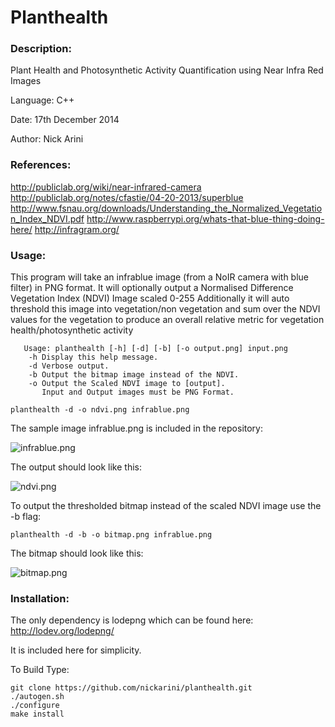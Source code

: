 Planthealth
============

### Description: 

Plant Health and Photosynthetic Activity Quantification using Near Infra Red Images

Language:    C++

Date:        17th December 2014

Author:      Nick Arini

### References:  

http://publiclab.org/wiki/near-infrared-camera
http://publiclab.org/notes/cfastie/04-20-2013/superblue
http://www.fsnau.org/downloads/Understanding_the_Normalized_Vegetation_Index_NDVI.pdf
http://www.raspberrypi.org/whats-that-blue-thing-doing-here/
http://infragram.org/

### Usage: 

This program will take an infrablue image (from a NoIR camera with blue filter) in PNG format.
It will optionally output a Normalised Difference Vegetation Index (NDVI) Image scaled 0-255
Additionally it will auto threshold this image into vegetation/non vegetation and sum over the NDVI 
values for the vegetation to produce an overall relative metric for vegetation health/photosynthetic 
activity

```
   Usage: planthealth [-h] [-d] [-b] [-o output.png] input.png
	-h Display this help message.
	-d Verbose output.
	-b Output the bitmap image instead of the NDVI.
	-o Output the Scaled NDVI image to [output].
	   Input and Output images must be PNG Format.
```

```planthealth -d -o ndvi.png infrablue.png```

The sample image infrablue.png is included in the repository:

![infrablue.png](https://github.com/nickarini/planthealth/raw/master/resources/infrablue.png)


The output should look like this:

![ndvi.png](https://github.com/nickarini/planthealth/raw/master/resources/ndvi.png)


To output the thresholded bitmap instead of the scaled NDVI image use the -b flag:

```planthealth -d -b -o bitmap.png infrablue.png```


The bitmap should look like this:

![bitmap.png](https://github.com/nickarini/planthealth/raw/master/resources/bitmap.png)


### Installation:

The only dependency is lodepng which can be found here:
http://lodev.org/lodepng/

It is included here for simplicity. 

To Build Type:

```
git clone https://github.com/nickarini/planthealth.git
./autogen.sh
./configure
make install
```
